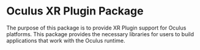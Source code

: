 # Oculus XR Plugin Package

The purpose of this package is to provide XR Plugin support for Oculus platforms. This package provides the necessary libraries for users to build applications that work with the Oculus runtime.
